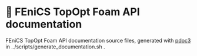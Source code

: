 # 📔️ FEniCS TopOpt Foam API documentation

FEniCS TopOpt Foam API documentation source files, generated with [pdoc3](https://pdoc3.github.io/pdoc/) in ../scripts/generate_documentation.sh .

